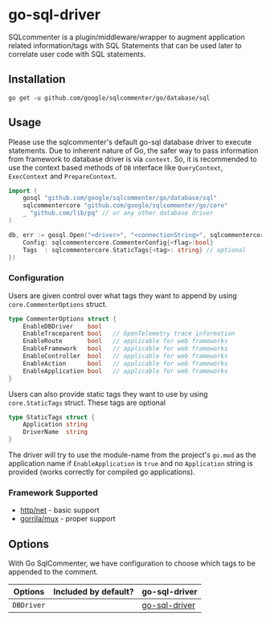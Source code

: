 # go-sql-driver

SQLcommenter is a plugin/middleware/wrapper to augment application related information/tags with SQL Statements that can be used later to correlate user code with SQL statements.

## Installation

```shell
go get -u github.com/google/sqlcommenter/go/database/sql
```

## Usage

Please use the sqlcommenter's default go-sql database driver to execute statements. 
Due to inherent nature of Go, the safer way to pass information from framework to database driver is via `context`. So, it is recommended to use the context based methods of `DB` interface like `QueryContext`, `ExecContext` and `PrepareContext`. 

```go
import (
	gosql "github.com/google/sqlcommenter/go/database/sql"
	sqlcommentercore "github.com/google/sqlcommenter/go/core"
	_ "github.com/lib/pq" // or any other database driver
)

db, err := gosql.Open("<driver>", "<connectionString>", sqlcommentercore.CommenterOptions{
	Config: sqlcommentercore.CommenterConfig{<flag>:bool}
	Tags  : sqlcommentercore.StaticTags{<tag>: string} // optional
})
```

### Configuration

Users are given control over what tags they want to append by using `core.CommenterOptions` struct.

```go
type CommenterOptions struct {
	EnableDBDriver    bool
	EnableTraceparent bool   // OpenTelemetry trace information
	EnableRoute       bool   // applicable for web frameworks
	EnableFramework   bool   // applicable for web frameworks
	EnableController  bool   // applicable for web frameworks
	EnableAction      bool   // applicable for web frameworks
	EnableApplication bool   // applicable for web frameworks
}
```

Users can also provide static tags they want to use by using `core.StaticTags` struct. These tags are optional

```go
type StaticTags struct {
	Application string
	DriverName  string
}
```

The driver will try to use the module-name from the project's `go.mod` as the application name if `EnableApplication` is `true` and no `Application` string is provided (works correctly for compiled go applications).


### Framework Supported
* [http/net](../../net/http/README.md) - basic support
* [gorrila/mux](../../gorrila//mux/README.md) - proper support


## Options

With Go SqlCommenter, we have configuration to choose which tags to be appended to the comment.

| Options    | Included by default? | go-sql-driver                                            |
| ---------- | -------------------- | -------------------------------------------------------- |
| `DBDriver` |                      | [ go-sql-driver](https://pkg.go.dev/database/sql/driver) |
